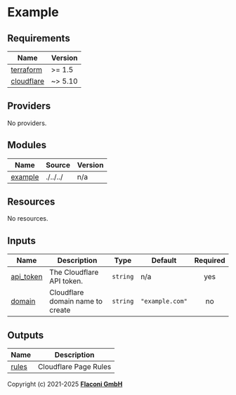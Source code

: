 # Example

<!-- BEGINNING OF PRE-COMMIT-TERRAFORM DOCS HOOK -->
## Requirements

| Name | Version |
|------|---------|
| <a name="requirement_terraform"></a> [terraform](#requirement\_terraform) | >= 1.5 |
| <a name="requirement_cloudflare"></a> [cloudflare](#requirement\_cloudflare) | ~> 5.10 |

## Providers

No providers.

## Modules

| Name | Source | Version |
|------|--------|---------|
| <a name="module_example"></a> [example](#module\_example) | ./../../ | n/a |

## Resources

No resources.

## Inputs

| Name | Description | Type | Default | Required |
|------|-------------|------|---------|:--------:|
| <a name="input_api_token"></a> [api\_token](#input\_api\_token) | The Cloudflare API token. | `string` | n/a | yes |
| <a name="input_domain"></a> [domain](#input\_domain) | Cloudflare domain name to create | `string` | `"example.com"` | no |

## Outputs

| Name | Description |
|------|-------------|
| <a name="output_rules"></a> [rules](#output\_rules) | Cloudflare Page Rules |

<!-- END OF PRE-COMMIT-TERRAFORM DOCS HOOK -->

Copyright (c) 2021-2025 **[Flaconi GmbH](https://github.com/flaconi)**
